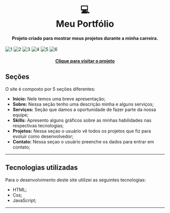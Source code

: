 <h1 align="center">
  💻<br>Meu Portfólio
</h1>

<h4 align="center">
  Projeto criado para mostrar meus projetos durante a minha carreira.
 </h4>
 
![1](https://user-images.githubusercontent.com/95720726/154589496-1e3ac874-b582-499a-b37d-617c4232bfff.png)
![2](https://user-images.githubusercontent.com/95720726/154589497-1d8b068d-3580-4d30-8835-172d730d550a.png)
![3](https://user-images.githubusercontent.com/95720726/154589499-0818f09d-d982-4208-af83-0794bad50ecd.png)
![4](https://user-images.githubusercontent.com/95720726/154589500-27670989-d86e-44a1-a6fb-3a71c317a4ff.png)
![5](https://user-images.githubusercontent.com/95720726/154589503-be5e9e23-0405-4913-b1c3-cb881fdab31b.png)
![6](https://user-images.githubusercontent.com/95720726/154589504-1aeaf5a2-7a46-431d-9950-d7f327ed68dc.png)



<h4 align="center"><a href="https://portfolio-dev-sage.vercel.app/">Clique para visitar o projeto</a></h4>

## Seções
O site é composto por 5 seções diferentes:

- **Inicio:** Nele temos uma breve apresentação;
- **Sobre:** Nessa seção tenho uma descrição minha e alguns serviços;
- **Serviços:** Seção que damos a oportunidade de fazer parte da nossa equipe;
- **Skills:** Apresento alguns gráficos sobre as minhas habilidades nas respectivas tecnologias; 
- **Projetos:** Nessa seçao o usuário vê todos os projetos que fiz para evoluir como desenvolvedor;
- **Contato:** Nessa seçao o usuário preenche os dados para entrar em contato;
 


---

## Tecnologias utilizadas
Para o desenvolvimento deste site utilizei as seguintes tecnologias:

- HTML;
- Css;
- JavaScript;


---

